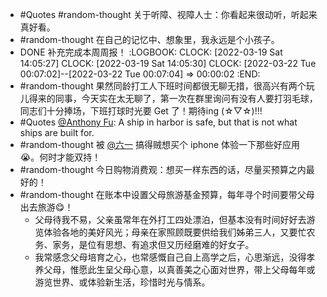 - #Quotes #random-thought 关于听障、视障人士：你看起来很动听，听起来真好看。
- #random-thought 在自己的记忆中、想象里，我永远是个小孩子。
- DONE 补充完成本周周报！
  :LOGBOOK:
  CLOCK: [2022-03-19 Sat 14:05:27]
  CLOCK: [2022-03-19 Sat 14:05:30]
  CLOCK: [2022-03-22 Tue 00:07:02]--[2022-03-22 Tue 00:07:04] =>  00:00:02
  :END:
- #random-thought 果然同龄打工人下班时间都很无聊无措，很高兴有两个玩儿得来的同事，今天实在太无聊了，第一次在群里询问有没有人要打羽毛球，同志们十分捧场，下班打球时光要 Get 了！期待ing (☆▽☆)!!!
- #Quotes [@Anthony Fu](https://twitter.com/antfu7): A ship in harbor is safe, but that is not what ships are built for.
- #random-thought 被 [@六一](https://twitter.com/liuyi0922) 搞得贼想买个 iphone 体验一下那些好应用 😭。何时才能双持！
- #random-thought 今日购物消费观：想买一样东西的话，尽量买预算之内最好的！
- #random-thought 在账本中设置父母旅游基金预算，每年寻个时间要带父母出去旅游😋！
	- 父母待我不易，父亲虽常年在外打工四处漂泊，但基本没有时间好好去游览体验各地的美好风光；母亲在家照顾既要供给我们姊弟三人，又要忙农务、家务，是位有思想、有追求但又历经磨难的好女子。
	- 我常感念父母培育之心，也常感慨自己自上高学之后，心思渐远，没得孝养父母，惟愿此生呈父母心意，以真善美之心面对世界，带上父母每年或游览世界、或体验新生活，珍惜时光与情系。